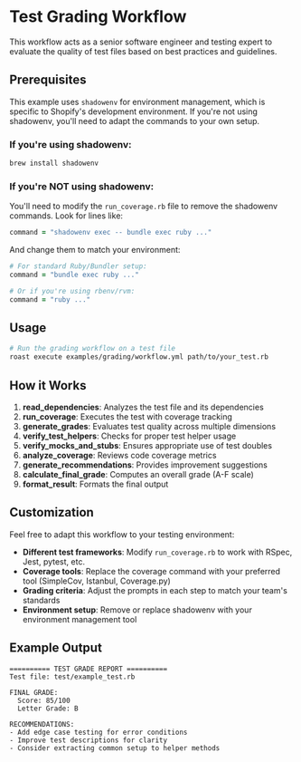 # Test Grading Workflow

This workflow acts as a senior software engineer and testing expert to evaluate the quality of test files based on best practices and guidelines.

## Prerequisites

This example uses `shadowenv` for environment management, which is specific to Shopify's development environment. If you're not using shadowenv, you'll need to adapt the commands to your own setup.

### If you're using shadowenv:
```bash
brew install shadowenv
```

### If you're NOT using shadowenv:
You'll need to modify the `run_coverage.rb` file to remove the shadowenv commands. Look for lines like:
```ruby
command = "shadowenv exec -- bundle exec ruby ..."
```

And change them to match your environment:
```ruby
# For standard Ruby/Bundler setup:
command = "bundle exec ruby ..."

# Or if you're using rbenv/rvm:
command = "ruby ..."
```

## Usage

```bash
# Run the grading workflow on a test file
roast execute examples/grading/workflow.yml path/to/your_test.rb
```

## How it Works

1. **read_dependencies**: Analyzes the test file and its dependencies
2. **run_coverage**: Executes the test with coverage tracking
3. **generate_grades**: Evaluates test quality across multiple dimensions
4. **verify_test_helpers**: Checks for proper test helper usage
5. **verify_mocks_and_stubs**: Ensures appropriate use of test doubles
6. **analyze_coverage**: Reviews code coverage metrics
7. **generate_recommendations**: Provides improvement suggestions
8. **calculate_final_grade**: Computes an overall grade (A-F scale)
9. **format_result**: Formats the final output

## Customization

Feel free to adapt this workflow to your testing environment:

- **Different test frameworks**: Modify `run_coverage.rb` to work with RSpec, Jest, pytest, etc.
- **Coverage tools**: Replace the coverage command with your preferred tool (SimpleCov, Istanbul, Coverage.py)
- **Grading criteria**: Adjust the prompts in each step to match your team's standards
- **Environment setup**: Remove or replace shadowenv with your environment management tool

## Example Output

```
========== TEST GRADE REPORT ==========
Test file: test/example_test.rb

FINAL GRADE:
  Score: 85/100
  Letter Grade: B

RECOMMENDATIONS:
- Add edge case testing for error conditions
- Improve test descriptions for clarity
- Consider extracting common setup to helper methods
```